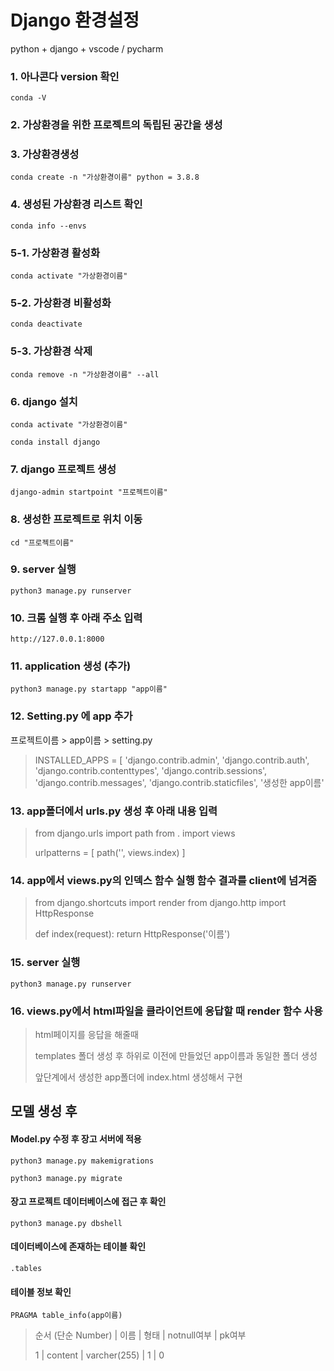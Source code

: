 # Django 환경설정

python + django + vscode / pycharm

### 1. 아나콘다 version 확인

`conda -V`

### 2. 가상환경을 위한 프로젝트의 독립된 공간을 생성

### 3. 가상환경생성

`conda create -n "가상환경이름" python = 3.8.8`

### 4. 생성된 가상환경 리스트 확인

`conda info --envs`

### 5-1. 가상환경 활성화

`conda activate "가상환경이름"`

### 5-2. 가상환경 비활성화

`conda deactivate`

### 5-3. 가상환경 삭제

`conda remove -n "가상환경이름" --all`

### 6. django 설치

`conda activate "가상환경이름"`

`conda install django`

### 7. django 프로젝트 생성

`django-admin startpoint "프로젝트이름"`

### 8. 생성한 프로젝트로 위치 이동

`cd "프로젝트이름"`

### 9. server 실행

`python3 manage.py runserver`

### 10. 크롬 실행 후 아래 주소 입력

`http://127.0.0.1:8000`

### 11. application 생성 (추가)

`python3 manage.py startapp "app이름"`

### 12. Setting.py 에 app 추가

프로젝트이름 > app이름 > setting.py

> INSTALLED_APPS = [
>      'django.contrib.admin',
>      'django.contrib.auth',
>      'django.contrib.contenttypes',
>      'django.contrib.sessions',
>      'django.contrib.messages',
>      'django.contrib.staticfiles',
>      '생성한 app이름'

### 13. app폴더에서 urls.py 생성 후 아래 내용 입력

> from django.urls import path
>   from . import views
>
> urlpatterns = [
>        path('', views.index)
>   ]

### 14. app에서 views.py의 인덱스 함수 실행 함수 결과를 client에 넘겨줌

> from django.shortcuts import render
> from django.http import HttpResponse
>
> def index(request):
>     return HttpResponse('이름')

### 15. server 실행

`python3 manage.py runserver`

### 16. views.py에서 html파일을 클라이언트에 응답할 때 render 함수 사용

> html페이지를 응답을 해줄때
>
> templates 폴더 생성 후 하위로 이전에 만들었던 app이름과 동일한 폴더 생성
>
> 앞단계에서 생성한 app폴더에 index.html 생성해서 구현



## 모델 생성 후

#### Model.py 수정 후 장고 서버에 적용 

`python3 manage.py makemigrations`

`python3 manage.py migrate`



#### 장고 프로젝트 데이터베이스에 접근 후 확인 

`python3 manage.py dbshell`

#### 데이터베이스에 존재하는 테이블 확인

`.tables`

#### 테이블 정보 확인

`PRAGMA table_info(app이름)`

> 순서 (단순 Number) | 이름 | 형태 | notnull여부 | pk여부
>
> 1 | content | varcher(255) | 1 | 0



